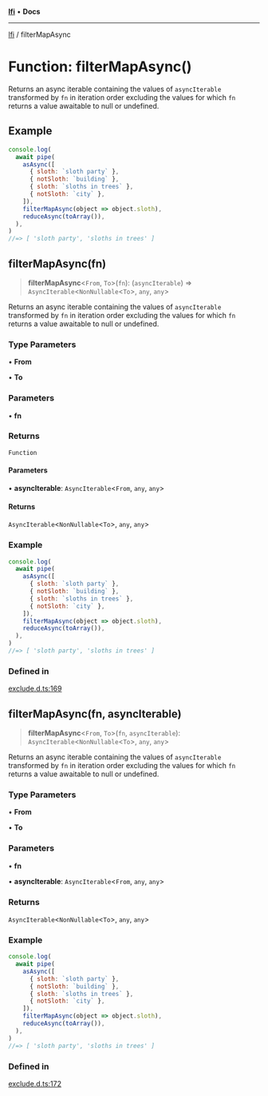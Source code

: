 [**lfi**](../readme.md) • **Docs**

---

[lfi](../globals.md) / filterMapAsync

# Function: filterMapAsync()

Returns an async iterable containing the values of `asyncIterable` transformed
by `fn` in iteration order excluding the values for which `fn` returns a value
awaitable to null or undefined.

## Example

```js
console.log(
  await pipe(
    asAsync([
      { sloth: `sloth party` },
      { notSloth: `building` },
      { sloth: `sloths in trees` },
      { notSloth: `city` },
    ]),
    filterMapAsync(object => object.sloth),
    reduceAsync(toArray()),
  ),
)
//=> [ 'sloth party', 'sloths in trees' ]
```

## filterMapAsync(fn)

> **filterMapAsync**\<`From`, `To`\>(`fn`): (`asyncIterable`) =>
> `AsyncIterable`\<`NonNullable`\<`To`\>, `any`, `any`\>

Returns an async iterable containing the values of `asyncIterable` transformed
by `fn` in iteration order excluding the values for which `fn` returns a value
awaitable to null or undefined.

### Type Parameters

• **From**

• **To**

### Parameters

• **fn**

### Returns

`Function`

#### Parameters

• **asyncIterable**: `AsyncIterable`\<`From`, `any`, `any`\>

#### Returns

`AsyncIterable`\<`NonNullable`\<`To`\>, `any`, `any`\>

### Example

```js
console.log(
  await pipe(
    asAsync([
      { sloth: `sloth party` },
      { notSloth: `building` },
      { sloth: `sloths in trees` },
      { notSloth: `city` },
    ]),
    filterMapAsync(object => object.sloth),
    reduceAsync(toArray()),
  ),
)
//=> [ 'sloth party', 'sloths in trees' ]
```

### Defined in

[exclude.d.ts:169](https://github.com/TomerAberbach/lfi/blob/dd796c78d3ff68ae7bf4a0272b3cbeca688438e7/src/operations/exclude.d.ts#L169)

## filterMapAsync(fn, asyncIterable)

> **filterMapAsync**\<`From`, `To`\>(`fn`, `asyncIterable`):
> `AsyncIterable`\<`NonNullable`\<`To`\>, `any`, `any`\>

Returns an async iterable containing the values of `asyncIterable` transformed
by `fn` in iteration order excluding the values for which `fn` returns a value
awaitable to null or undefined.

### Type Parameters

• **From**

• **To**

### Parameters

• **fn**

• **asyncIterable**: `AsyncIterable`\<`From`, `any`, `any`\>

### Returns

`AsyncIterable`\<`NonNullable`\<`To`\>, `any`, `any`\>

### Example

```js
console.log(
  await pipe(
    asAsync([
      { sloth: `sloth party` },
      { notSloth: `building` },
      { sloth: `sloths in trees` },
      { notSloth: `city` },
    ]),
    filterMapAsync(object => object.sloth),
    reduceAsync(toArray()),
  ),
)
//=> [ 'sloth party', 'sloths in trees' ]
```

### Defined in

[exclude.d.ts:172](https://github.com/TomerAberbach/lfi/blob/dd796c78d3ff68ae7bf4a0272b3cbeca688438e7/src/operations/exclude.d.ts#L172)
